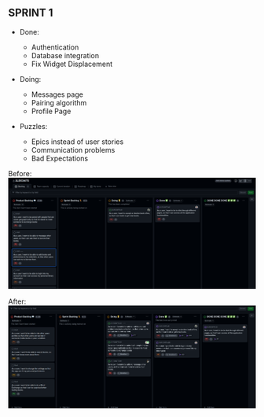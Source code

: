 ## SPRINT 1

+ Done:
    + Authentication
    + Database integration
    + Fix Widget Displacement

+ Doing:
    + Messages page
    + Pairing algorithm
    + Profile Page

+ Puzzles:
    + Epics instead of user stories
    + Communication problems
    + Bad Expectations

Before:
![Before first sprint](assets/before_sprint_1.png)

After:
![After first sprint](assets/after_sprint_1.png)
